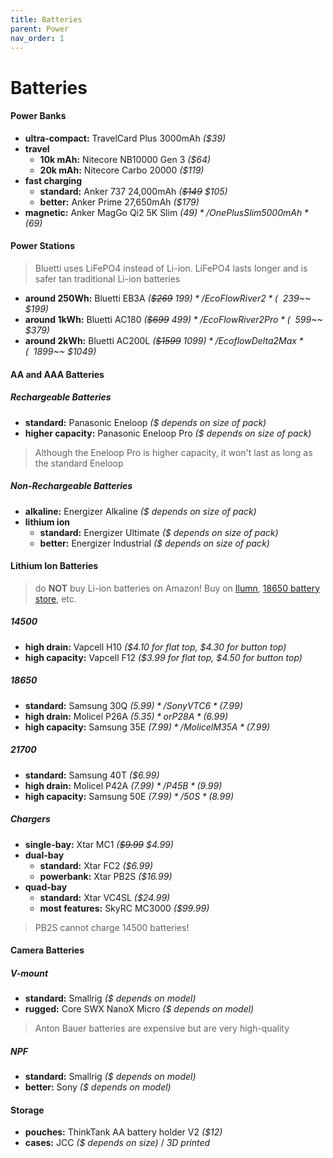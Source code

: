 ```yaml
---
title: Batteries
parent: Power
nav_order: 1
---
```

# Batteries

#### Power Banks

- **ultra-compact:** TravelCard Plus 3000mAh *($39)*
- **travel** 
	- **10k mAh:** Nitecore NB10000 Gen 3 *($64)*
	- **20k mAh:** Nitecore Carbo 20000 *($119)*
- **fast charging** 
	- **standard:** Anker 737 24,000mAh *(~~$149~~ $105)*
	- **better:** Anker Prime 27,650mAh *($179)*
- **magnetic:** Anker MagGo Qi2 5K Slim *($49)* / OnePlus Slim 5000mAh *($69)*

#### Power Stations

> Bluetti uses LiFePO4 instead of Li-ion. LiFePO4 lasts longer and is safer tan traditional Li-ion batteries

- **around 250Wh:** Bluetti EB3A *(~~$269~~ $199)* / EcoFlow River 2 *(~~$239~~ $199)*
- **around 1kWh:** Bluetti AC180 *(~~$699~~ $499)* / EcoFlow River 2 Pro *(~~$599~~ $379)*
- **around 2kWh:** Bluetti AC200L *(~~$1599~~ $1099)* / Ecoflow Delta 2 Max *(~~$1899~~ $1049)*

#### AA and AAA Batteries

##### Rechargeable Batteries

- **standard:** Panasonic Eneloop *($ depends on size of pack)*
- **higher capacity:** Panasonic Eneloop Pro *($ depends on size of pack)*

> Although the Eneloop Pro is higher capacity, it won't last as long as the standard Eneloop

##### Non-Rechargeable Batteries

- **alkaline:** Energizer Alkaline *($ depends on size of pack)*
- **lithium ion**
	- **standard:** Energizer Ultimate *($ depends on size of pack)*
	- **better:** Energizer Industrial *($ depends on size of pack)*

#### Lithium Ion Batteries

> do **NOT** buy Li-ion batteries on Amazon! Buy on [Ilumn](https://illumn.com/), [18650 battery store](https://www.18650batterystore.com/), etc.

##### 14500

- **high drain:** Vapcell H10 *($4.10 for flat top, $4.30 for button top)*
- **high capacity:** Vapcell F12 *($3.99 for flat top, $4.50 for button top)*

##### 18650

- **standard:** Samsung 30Q *($5.99)* / Sony VTC6 *($7.99)*
- **high drain:** Molicel P26A *($5.35)* or P28A *($6.99)*
- **high capacity:** Samsung 35E *($7.99)* / Molicel M35A *($7.99)*

##### 21700

- **standard:** Samsung 40T *($6.99)*
- **high drain:** Molicel P42A *($7.99)* / P45B *($9.99)*
- **high capacity:** Samsung 50E *($7.99)* / 50S *($8.99)*

##### Chargers

- **single-bay:** Xtar MC1 *(~~$9.99~~ $4.99)*
- **dual-bay** 
	- **standard:** Xtar FC2 *($6.99)*
	- **powerbank:** Xtar PB2S *($16.99)*
- **quad-bay** 
	- **standard:** Xtar VC4SL *($24.99)*
	- **most features:** SkyRC MC3000 *($99.99)*

> PB2S cannot charge 14500 batteries!

#### Camera Batteries

##### V-mount

- **standard:** Smallrig *($ depends on model)*
- **rugged:** Core SWX NanoX Micro *($ depends on model)*

> Anton Bauer batteries are expensive but are very high-quality

##### NPF

- **standard:** Smallrig *($ depends on model)*
- **better:** Sony *($ depends on model)*

#### Storage

- **pouches:** ThinkTank AA battery holder V2 *($12)*
- **cases:** JCC *($ depends on size)* / *3D printed*
